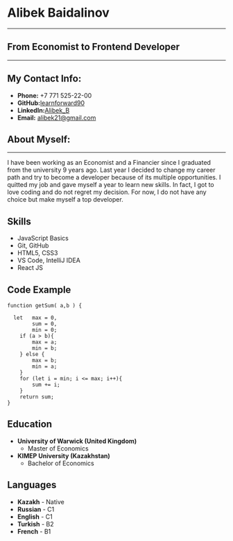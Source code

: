 # Alibek Baidalinov #
---
## From Economist to Frontend Developer ##
---

## My Contact Info: ##
* __Phone:__ +7 771 525-22-00
* __GitHub:__[learnforward90](https://github.com/learnforward90)
* __LinkedIn:__[Alibek_B](https://www.linkedin.com/in/alibek-baidalinov-92840724)
* __Email:__ <alibek21@gmail.com>

## About Myself: ##
---
I have been working as an Economist and a Financier since I graduated from the university 9 years ago. Last year I decided to change my career path and try to become a developer because of its multiple opportunities.
I quitted my job and gave myself a year to learn new skills. In fact, I got to love coding and do not regret my decision.
For now, I do not have any choice but make myself a top developer.

## Skills ##
* JavaScript Basics
* Git, GitHub
* HTML5, CSS3
* VS Code, IntelliJ IDEA
* React JS

## Code Example ##
```
function getSum( a,b ) {
  
  let   max = 0,
        sum = 0,
        min = 0;
    if (a > b){
        max = a;
        min = b;
    } else {
        max = b;
        min = a;
    }
    for (let i = min; i <= max; i++){
        sum += i;
    }
    return sum;
}
```

## Education ##
* __University of Warwick (United Kingdom)__ 
  * Master of Economics 
* __KIMEP University (Kazakhstan)__
  * Bachelor of Economics

## Languages ##
- __Kazakh__ - Native
- __Russian__ - C1
- __English__ - C1
- __Turkish__ - B2
- __French__ - B1
